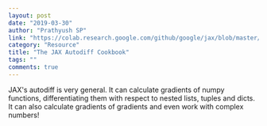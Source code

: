 ```yaml
---
layout: post
date: "2019-03-30"
author: "Prathyush SP"
link: "https://colab.research.google.com/github/google/jax/blob/master/notebooks/autodiff_cookbook.ipynb"
category: "Resource"
title: "The JAX Autodiff Cookbook"
tags: ""
comments: true
---
```

JAX's autodiff is very general. It can calculate gradients of numpy functions, differentiating them with respect to nested lists, tuples and dicts. It can also calculate gradients of gradients and even work with complex numbers!
